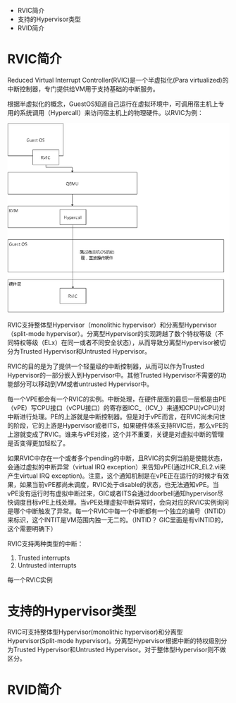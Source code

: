 + RVIC简介
+ 支持的Hypervisor类型
+ RVID简介

# RVIC简介
Reduced Virtual Interrupt Controller(RVIC)是一个半虚拟化(Para virtualized)的中断控制器，专门提供给VM用于支持基础的中断服务。

根据半虚拟化的概念，GuestOS知道自己运行在虚拟环境中，可调用宿主机上专用的系统调用（Hypercall）来访问宿主机上的物理硬件。以RVIC为例：

![RVIC Para virtualized](https://github.com/Luojiaxing1991/picture/blob/master/RVIC_para_virt.png)

RVIC支持整体型Hypervisor（monolithic hypervisor）和分离型Hypervisor（split-mode hypervisor）。分离型Hypervisor的实现跨越了数个特权等级（不同特权等级（ELx）在同一或者不同安全状态），从而导致分离型Hypervisor被切分为Trusted Hypervisor和Untrusted Hypervisor。

RVIC的目的是为了提供一个轻量级的中断控制器，从而可以作为Trusted Hypervisor的一部分嵌入到Hypervisor中。其他Trusted Hypervisor不需要的功能部分可以移动到VM或者untrusted Hypervisor中。

每一个VPE都会有一个RVIC的实例。中断处理，在硬件层面的最后一层都是由PE（vPE）写CPU接口（vCPU接口）的寄存器ICC_（ICV_）来通知CPU(vCPU)对中断进行处理。PE的上游就是中断控制器。但是对于vPE而言，在RVIC尚未问世的阶段，它的上游是Hypervisor或者ITS，如果硬件体系支持RVIC后，那么vPE的上游就变成了RVIC。谁来与vPE对接，这个并不重要，关键是对虚拟中断的管理是否变得更加轻松了。

如果RVIC中存在一个或者多个pending的中断，且RVIC的实例当前是使能状态，会通过虚拟的中断异常（virtual IRQ exception）来告知vPE(通过HCR_EL2.vi来产生virtual IRQ exception)。注意，这个通知机制是在vPE正在运行的时候才有效果，如果当前vPE都尚未调度，RVIC处于disable的状态，也无法通知vPE。当vPE没有运行时有虚拟中断过来，GIC或者ITS会通过doorbell通知hypervisor尽快调度目标vPE上线处理。当vPE处理虚拟中断异常时，会向对应的RVIC实例询问是哪个中断触发了异常。每一个RVIC中每一个中断都有一个独立的编号（INTID）来标识，这个INTIT是VM范围内独一无二的。（INTID？ GIC里面是有vINTID的，这个需要明确下）

RVIC支持两种类型的中断：
1. Trusted interrupts
2. Untrusted interrupts

每一个RVIC实例

# 支持的Hypervisor类型
RVIC可支持整体型Hypervisor(monolithic hypervisor)和分离型Hypervisor(Split-mode hypervisor)。分离型Hypervisor根据中断的特权级别分为Trusted Hypervisor和Untrusted Hypervisor。对于整体型Hypervisor则不做区分。

# RVID简介
